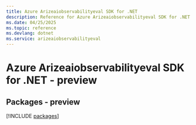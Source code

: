 ```yaml
---
title: Azure Arizeaiobservabilityeval SDK for .NET
description: Reference for Azure Arizeaiobservabilityeval SDK for .NET
ms.date: 04/25/2025
ms.topic: reference
ms.devlang: dotnet
ms.service: arizeaiobservabilityeval
---
```

# Azure Arizeaiobservabilityeval SDK for .NET - preview
## Packages - preview
[!INCLUDE [packages](arizeaiobservabilityeval-index.md)]